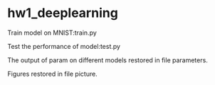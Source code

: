 # hw1_deeplearning

Train model on MNIST:train.py

Test the performance of model:test.py

The output of param on different models restored in file parameters.

Figures restored in file picture.
